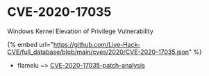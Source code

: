 # CVE-2020-17035

Windows Kernel Elevation of Privilege Vulnerability

{% embed url="https://github.com/Live-Hack-CVE/full_database/blob/main/cves/2020/CVE-2020-17035.json" %}


* flamelu ~> [CVE-2020-17035-patch-analysis](https://zeste.alice-snow.ru/2020/database/cve-2020-17035/cve-2020-17035-patch-analysis-flamelu)